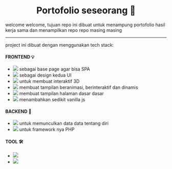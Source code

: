 
<h1 align="center"> Portofolio seseorang 📑 </h1>

<p>welcome welcome, tujuan repo ini dibuat untuk menampung portofolio hasil kerja sama dan menampilkan repo repo masing masing</p>

<hr>
project ini dibuat dengan menggunakan tech stack:

<h4>FRONTEND 💡</h4>
<ul>
      <li><img src="https://img.shields.io/badge/React-%2320232a.svg?logo=react&logoColor=%2361DAFB"> sebagai base page agar bisa SPA</li>
      <li><img src="https://img.shields.io/badge/Tailwind%20CSS-%2338B2AC.svg?logo=tailwind-css&logoColor=white"> sebagai design kedua UI</li>
      <li><img src="https://img.shields.io/badge/Three.js-000?logo=threedotjs&logoColor=fff"> untuk membuat interaktif 3D</li>
      <li><img src="https://img.shields.io/badge/Anime.js-v4.1.2-blue"> membuat tampilan beranimasi, berinteraktif dan dinamis</li>
      <li><img src="https://img.shields.io/badge/CSS-639?logo=css&logoColor=fff"> membuat tampilan halaman dasar dasar</li>
      <li><img src="https://img.shields.io/badge/JavaScript-F7DF1E?logo=javascript&logoColor=000"> menambahkan sedikit vanilla js </li>
</ul>

<h4>BACKEND 💾</h4>
<ul>
      <li><img src="https://img.shields.io/badge/php-%23777BB4.svg?&logo=php&logoColor=white"> untuk memunculkan data data tentang diri</li>
      <li><img src="https://img.shields.io/badge/Laravel-%23FF2D20.svg?logo=laravel&logoColor=white"> untuk framework nya PHP</li>
</ul>

<h4>TOOL 🛠</h4>
<ul>
      <li><img src="https://img.shields.io/badge/npm-CB3837?logo=npm&logoColor=fff"></li>
      <li><img src="https://img.shields.io/badge/Composer-885630?logo=composer&logoColor=fff"></li>
</ul>



